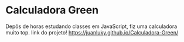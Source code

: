 # Calculadora Green
 Depôs de horas estudando classes em JavaScript, fiz uma calculadora muito top.
 link do projeto!
 https://juanluky.github.io/Calculadora-Green/
